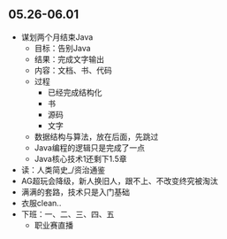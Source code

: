 ##  05.26-06.01

-   谋划两个月结束Java
    -   目标：告别Java
    -   结果：完成文字输出
    -   内容：文档、书、代码
    -   过程
        -   已经完成结构化
        -   书
        -   源码
        -   文字
    -   数据结构与算法，放在后面，先跳过
    -   Java编程的逻辑只是完成了一点
    -   Java核心技术1还剩下1.5章
-   读：人类简史_/资治通鉴
-   AG超玩会降级，新人换旧人，跟不上、不改变终究被淘汰
-   满满的套路，技术只是入门基础
-   衣服clean..
-   下班：一、二、三、四、五
    -   职业赛直播
